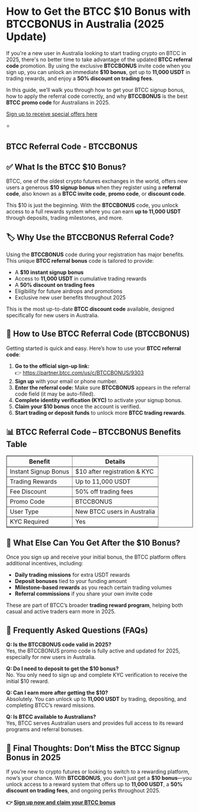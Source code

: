 

<h1>How to Get the BTCC $10 Bonus with BTCCBONUS in Australia (2025 Update)</h1>

<p>If you're a new user in Australia looking to start trading crypto on BTCC in 2025, there's no better time to take advantage of the updated <strong>BTCC referral code</strong> promotion. By using the exclusive <strong>BTCCBONUS</strong> invite code when you sign up, you can unlock an immediate <strong>$10 bonus</strong>, get up to <strong>11,000 USDT</strong> in trading rewards, and enjoy a <strong>50% discount on trading fees</strong>.</p>

<p>In this guide, we’ll walk you through how to get your BTCC signup bonus, how to apply the referral code correctly, and why <strong>BTCCBONUS</strong> is the best <strong>BTCC promo code</strong> for Australians in 2025.</p>
<p><a href="https://partner.btcc.com/us/c/BTCCBONUS/9303" target="_blank">Sign up to receive special offers here</a></p

<img src="https://images.mirror-media.xyz/publication-images/Poz8BlB9BgSoA-3eFI7xG.png?height=500&amp;width=1000" decoding="async" data-nimg="fill" class="css-xah9so" style="position: absolute; inset: 0px; box-sizing: border-box; padding: 0px; border: none; margin: auto; display: block; width: 0px; height: 0px; min-width: 100%; max-width: 100%; min-height: 100%; max-height: 100%;">⭐ 
<h2>BTCC Referral Code - BTCCBONUS</h2>
<h2>✅ What Is the BTCC $10 Bonus?</h2>
<p>BTCC, one of the oldest crypto futures exchanges in the world, offers new users a generous <strong>$10 signup bonus</strong> when they register using a <strong>referral code</strong>, also known as a <strong>BTCC invite code</strong>, <strong>promo code</strong>, or <strong>discount code</strong>.</p>
<p>This $10 is just the beginning. With the <strong>BTCCBONUS</strong> code, you unlock access to a full rewards system where you can earn <strong>up to 11,000 USDT</strong> through deposits, trading milestones, and more.</p>

<h2>🏷 Why Use the BTCCBONUS Referral Code?</h2>
<p>Using the <strong>BTCCBONUS</strong> code during your registration has major benefits. This unique <strong>BTCC referral bonus</strong> code is tailored to provide:</p>
<ul>
<li>A <strong>$10 instant signup bonus</strong></li>
<li>Access to <strong>11,000 USDT</strong> in cumulative trading rewards</li>
<li>A <strong>50% discount on trading fees</strong></li>
<li>Eligibility for future airdrops and promotions</li>
<li>Exclusive new user benefits throughout 2025</li>
</ul>
<p>This is the most up-to-date <strong>BTCC discount code</strong> available, designed specifically for new users in Australia.</p>

<h2>📘 How to Use BTCC Referral Code (BTCCBONUS)</h2>
<p>Getting started is quick and easy. Here’s how to use your <strong>BTCC referral code</strong>:</p>
<ol>
<li><strong>Go to the official sign-up link:</strong><br>
👉 <a href="https://partner.btcc.com/us/c/BTCCBONUS/9303" target="_blank">https://partner.btcc.com/us/c/BTCCBONUS/9303</a></li>
<li><strong>Sign up</strong> with your email or phone number.</li>
<li><strong>Enter the referral code:</strong> Make sure <strong>BTCCBONUS</strong> appears in the referral code field (it may be auto-filled).</li>
<li><strong>Complete identity verification (KYC)</strong> to activate your signup bonus.</li>
<li><strong>Claim your $10 bonus</strong> once the account is verified.</li>
<li><strong>Start trading or deposit funds</strong> to unlock more <strong>BTCC trading rewards</strong>.</li>
</ol>

<h2>📊 BTCC Referral Code – BTCCBONUS Benefits Table</h2>
<table border="1" cellpadding="8" cellspacing="0">
<tr><th>Benefit</th><th>Details</th></tr>
<tr><td>Instant Signup Bonus</td><td>$10 after registration & KYC</td></tr>
<tr><td>Trading Rewards</td><td>Up to 11,000 USDT</td></tr>
<tr><td>Fee Discount</td><td>50% off trading fees</td></tr>
<tr><td>Promo Code</td><td>BTCCBONUS</td></tr>
<tr><td>User Type</td><td>New BTCC users in Australia</td></tr>
<tr><td>KYC Required</td><td>Yes</td></tr>
</table>

<h2>🎁 What Else Can You Get After the $10 Bonus?</h2>
<p>Once you sign up and receive your initial bonus, the BTCC platform offers additional incentives, including:</p>
<ul>
<li><strong>Daily trading missions</strong> for extra USDT rewards</li>
<li><strong>Deposit bonuses</strong> tied to your funding amount</li>
<li><strong>Milestone-based rewards</strong> as you reach certain trading volumes</li>
<li><strong>Referral commissions</strong> if you share your own invite code</li>
</ul>
<p>These are part of BTCC’s broader <strong>trading reward program</strong>, helping both casual and active traders earn more in 2025.</p>

<h2>🧾 Frequently Asked Questions (FAQs)</h2>
<p><strong>Q: Is the BTCCBONUS code valid in 2025?</strong><br>
Yes, the BTCCBONUS promo code is fully active and updated for 2025, especially for new users in Australia.</p>

<p><strong>Q: Do I need to deposit to get the $10 bonus?</strong><br>
No. You only need to sign up and complete KYC verification to receive the initial $10 reward.</p>

<p><strong>Q: Can I earn more after getting the $10?</strong><br>
Absolutely. You can unlock up to <strong>11,000 USDT</strong> by trading, depositing, and completing BTCC’s reward missions.</p>

<p><strong>Q: Is BTCC available to Australians?</strong><br>
Yes, BTCC serves Australian users and provides full access to its reward programs and referral bonuses.</p>

<h2>🎯 Final Thoughts: Don’t Miss the BTCC Signup Bonus in 2025</h2>
<p>If you’re new to crypto futures or looking to switch to a rewarding platform, now’s your chance. With <strong>BTCCBONUS</strong>, you don’t just get a <strong>$10 bonus</strong>—you unlock access to a reward system that offers up to <strong>11,000 USDT</strong>, a <strong>50% discount on trading fees</strong>, and ongoing perks throughout 2025.</p>

<p><strong>👉 <a href="https://partner.btcc.com/us/c/BTCCBONUS/9303" target="_blank">Sign up now and claim your BTCC bonus</a></strong></p>

</body>
</html>
